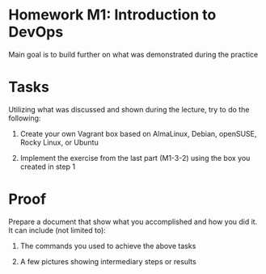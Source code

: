 # Homework M1: Introduction to DevOps

Main goal is to build further on what was demonstrated during the practice

# Tasks

Utilizing what was discussed and shown during the lecture, try to do the following:

1. Create your own Vagrant box based on AlmaLinux, Debian, openSUSE, Rocky Linux, or Ubuntu

2. Implement the exercise from the last part (M1-3-2) using the box you created in step 1

# Proof

Prepare a document that show what you accomplished and how you did it. It can include (not limited to):

1. The commands you used to achieve the above tasks

2. A few pictures showing intermediary steps or results